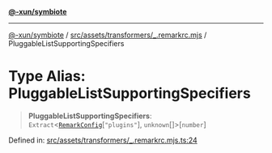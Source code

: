 [**@-xun/symbiote**](../../../../../README.md)

***

[@-xun/symbiote](../../../../../README.md) / [src/assets/transformers/\_.remarkrc.mjs](../README.md) / PluggableListSupportingSpecifiers

# Type Alias: PluggableListSupportingSpecifiers

> **PluggableListSupportingSpecifiers**: `Extract`\<[`RemarkConfig`](RemarkConfig.md)\[`"plugins"`\], `unknown`[]\>\[`number`\]

Defined in: [src/assets/transformers/\_.remarkrc.mjs.ts:24](https://github.com/Xunnamius/symbiote/blob/29281df9337a36c0ddbf254c8452a1b8a68bf1a8/src/assets/transformers/_.remarkrc.mjs.ts#L24)

